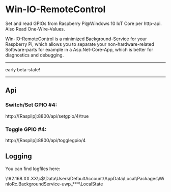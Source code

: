 # Win-IO-RemoteControl
Set and read GPIOs from Raspberry Pi@Windows 10 IoT Core per http-api. Also Read One-Wire-Values.

Win-IO-RemoteControl is a minimized Background-Service for your Raspberry Pi, which allows you to separate your non-hardware-related Software-parts for example in a Asp.Net-Core-App, which is better for diagnostics and debugging.

***
early beta-state!
***

## Api

### Switch/Set GPIO #4:

http://[RaspiIp]:8800/api/setgpio/4/true

### Toggle GPIO #4:

http://[RaspiIp]:8800/api/togglegpio/4

## Logging

You can find logfiles here:

\\192.168.XX.XX\c$\Data\Users\DefaultAccount\AppData\Local\Packages\WinIoRc.BackgroundService-uwp_***\LocalState
